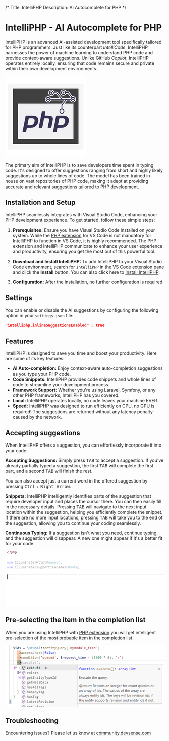 /*
Title: IntelliPHP
Description: AI Autocomplete for PHP
*/

# IntelliPHP - AI Autocomplete for PHP

IntelliPHP is an advanced AI-assisted development tool specifically tailored for PHP programmers. Just like its counterpart _IntelliCode_, IntelliPHP harnesses the power of machine learning to understand PHP code and provide context-aware suggestions. Unlike GitHub _Copilot_, IntelliPHP operates entirely locally, ensuring that code remains secure and private within their own development environments.

![intelliphp logo](../imgs/intelliphp-logo.png)

The primary aim of IntelliPHP is to save developers time spent in typing code. It's designed to offer suggestions ranging from short and highly likely suggestions up to whole lines of code. The model has been trained in-house on vast repositories of PHP code, making it adept at providing accurate and relevant suggestions tailored to PHP development.

## Installation and Setup

IntelliPHP seamlessly integrates with Visual Studio Code, enhancing your PHP development experience. To get started, follow these simple steps:

1. **Prerequisites:** Ensure you have Visual Studio Code installed on your system. While the [PHP extension](https://marketplace.visualstudio.com/items?itemName=DEVSENSE.phptools-vscode) for VS Code is not mandatory for IntelliPHP to function in VS Code, it is highly recommended. The PHP extension and IntelliPHP communicate to enhance your user experience and productivity, ensuring you get the most out of this powerful tool.

2. **Download and Install IntelliPHP:** To add IntelliPHP to your Visual Studio Code environment, search for `IntelliPHP` in the VS Code extension pane and click the **Install** button. You can also click here to [Install IntelliPHP](vscode:extension/DEVSENSE.intelli-php-vscode).

3. **Configuration:** After the installation, no further configuration is required.

## Settings

You can enable or disable the AI suggestions by configuring the following option in your `settings.json` file:

```json
"intelliphp.inlineSuggestionsEnabled" : true
```

## Features

IntelliPHP is designed to save you time and boost your productivity. Here are some of its key features:

- **AI Auto-completion:** Enjoy context-aware auto-completion suggestions as you type your PHP code.
- **Code Snippets:** IntelliPHP provides code snippets and whole lines of code to streamline your development process.
- **Framework Support:** Whether you're using Laravel, Symfony, or any other PHP frameworks, IntelliPHP has you covered.
- **Local:** IntelliPHP operates locally, no code leaves your machine EVER.
- **Speed:** IntelliPHP was designed to run efficiently on CPU, no GPU is required! The suggestions are returned without any latency penalty caused by the network.

## Accepting suggestions

When IntelliPHP offers a suggestion, you can effortlessly incorporate it into your code:

**Accepting Suggestions:** Simply press <kbd>TAB</kbd> to accept a suggestion. If you've already partially typed a suggestion, the first <kbd>TAB</kbd> will complete the first part, and a second <kbd>TAB</kbd> will finish the rest.

You can also accept just a current word in the offered suggestion by pressing <kbd>Ctrl</kbd> + <kbd>Right Arrow</kbd>.

**Snippets:** IntelliPHP intelligently identifies parts of the suggestion that require developer input and places the cursor there. You can then easily fill in the necessary details. Pressing <kbd>TAB</kbd> will navigate to the next input location within the suggestion, helping you efficiently complete the snippet. If there are no more input locations, pressing <kbd>TAB</kbd> will take you to the end of the suggestion, allowing you to continue your coding seamlessly.

**Continuous Typing:** If a suggestion isn't what you need, continue typing, and the suggestion will disappear. A new one might appear if it's a better fit for your code.

![IntelliPHP helping with Laravel snippet](../imgs/intelliphp-vscode.gif)

## Pre-selecting the item in the completion list

When you are using IntelliPHP with [PHP extension](https://marketplace.visualstudio.com/items?itemName=DEVSENSE.phptools-vscode) you will get intelligent pre-selection of the most probable item in the completion list.

![Intelligent pre-selection in the vscode completion list](../imgs/completionlist-star.png)

## Troubleshooting

Encountering issues? Please let us know at [community.devsense.com](https://community.devsense.com)
